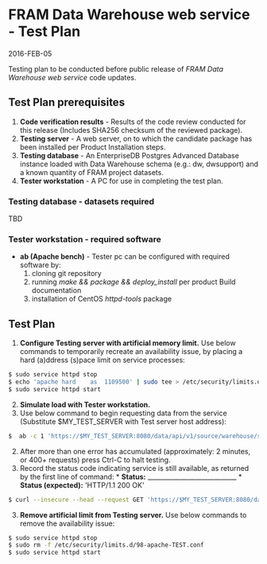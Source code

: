 # FRAM Data Warehouse web service - Test Plan

2016-FEB-05

Testing plan to be conducted before public release of *FRAM Data Warehouse web service* code updates.

## Test Plan prerequisites

1. __Code verification results__ - Results of the code review conducted for this release (Includes SHA256 checksum of the reviewed package).
2. __Testing server__ - A web server, on to which the candidate package has been installed per Product Installation steps.
3. __Testing database__ - An EnterpriseDB Postgres Advanced Database instance loaded with Data Warehouse schema (e.g.: dw, dwsupport) and a known quantity of FRAM project datasets.
3. __Tester workstation__ - A PC for use in completing the test plan.

### Testing database - datasets required
TBD

### Tester workstation - required software
* __ab (Apache bench)__ - Tester pc can be configured with required software by:
  1. cloning git repository
  2. running *make && package && deploy_install* per product Build documentation
  3. installation of CentOS *httpd-tools* package


## Test Plan

1. __Configure Testing server with artificial memory limit.__ Use below commands to temporarily recreate an availability issue, by placing a hard (a)ddress (s)pace limit on service processes:

```bash
$ sudo service httpd stop
$ echo 'apache hard    as  1109500' | sudo tee > /etc/security/limits.d/98-apache-TEST.conf
$ sudo service httpd start
```

2. __Simulate load with Tester workstation.__ 
  1. Use below command to begin requesting data from the service (Substitute $MY_TEST_SERVER with Test server host address):

```bash
$  ab -c 1 'https://$MY_TEST_SERVER:8080/data/api/v1/source/warehouse/selection.json?filters=trawl.SpeciesResource$species_code=50,trawl.LenAgeWMat$capture_date>07/01/2014,trawl.LenAgeWMat$species_code=30240,trawl.MockRollupByDayHaulCharsSat$capture_date=2014-09-16T00:00:00Z,trawl.HaulCharsSat$haul_identifier=201403010142,observer.SalmonReport$wcgop_species_updated_date~=(2015),trawl.SpeciesCatchSat$scientific_name=shark%20unident.,taxonomy_dim$common_name=shark%20unident.,depth_dim$depth_meters=444.2'
```

  2. After more than one error has accumulated (approximately: 2 minutes, or 400+ requests) press Ctrl-C to halt testing.
  3. Record the status code indicating service is still available, as returned by the first line of command:
    * __Status:__ ____________________________
    * __Status (expected):__ 'HTTP/1.1 200 OK'

```bash
$ curl --insecure --head --request GET 'https://$MY_TEST_SERVER:8080/data/api/v1/source/warehouse/selection.json?filters=trawl.SpeciesResource$species_code=50,trawl.LenAgeWMat$capture_date>07/01/2014,trawl.LenAgeWMat$species_code=30240,trawl.MockRollupByDayHaulCharsSat$capture_date=2014-09-16T00:00:00Z,trawl.HaulCharsSat$haul_identifier=201403010142,observer.SalmonReport$wcgop_species_updated_date~=(2015),trawl.SpeciesCatchSat$scientific_name=shark%20unident.,taxonomy_dim$common_name=shark%20unident.,depth_dim$depth_meters=444.2'
```

3. __Remove artificial limit from Testing server.__ Use below commands to remove the availability issue:

```bash
$ sudo service httpd stop
$ sudo rm -f /etc/security/limits.d/98-apache-TEST.conf
$ sudo service httpd start
```


